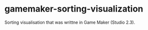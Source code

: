 # gamemaker-sorting-visualization
 Sorting visualisation that was writtne in Game Maker (Studio 2.3).
